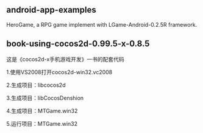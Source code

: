 ## android-app-examples ##
HeroGame, a RPG game implement with LGame-Android-0.2.5R framework.

## book-using-cocos2d-0.99.5-x-0.8.5 ##
这是《cocos2d-x手机游戏开发》一书的配套代码

1.使用VS2008打开cocos2d-win32.vc2008

2.生成项目：libcocos2d

3.生成项目：libCocosDenshion

4.生成项目：MTGame.win32

5.运行项目：MTGame.win32